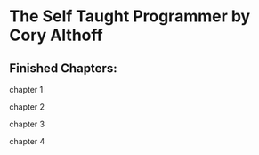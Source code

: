 # The Self Taught Programmer by Cory Althoff

## Finished Chapters:
<p>chapter 1</p>
<p>chapter 2</p>
<p>chapter 3</p>
<p>chapter 4</p>
